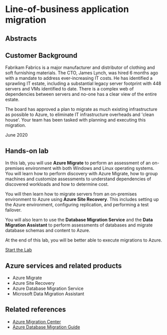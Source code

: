 # Line-of-business application migration

## Abstracts

## Customer Background

Fabrikam Fabrics is a major manufacturer and distributor of clothing and soft furnishing materials. The CTO, James Lynch, was hired 6 months ago with a mandate to address ever-increasing IT costs. He has identified a sprawling IT estate, including a substantial legacy server footprint with 448 servers and VMs identified to date. There is a complex web of dependencies between servers and no-one has a clear view of the entire estate.

The board has approved a plan to migrate as much existing infrastructure as possible to Azure, to eliminate IT infrastructure overheads and 'clean house'. Your team has been tasked with planning and executing this migration.

June 2020

## Hands-on lab

In this lab, you will use **Azure Migrate** to perform an assessment of an on-premises environment with both Windows and Linux operating systems. You will learn how to perform discovery with Azure Migrate, how to group machines and customize assessments to understand dependencies of discovered workloads and how to determine cost.

You will then learn how to migrate servers from an on-premises environment to Azure using **Azure Site Recovery**. This includes setting up the Azure environment, configuring replication, and performing a test failover.

You will also learn to use the **Database Migration Service** and the **Data Migration Assistant** to perform assessments of databases and migrate database schemas and content to Azure.

At the end of this lab, you will be better able to execute migrations to Azure.

[Start the Lab](https://github.com/angus-git/Azure-Line-of-Business-Application-Migration/tree/master/Hands-on%20lab)

## Azure services and related products

- Azure Migrate
- Azure Site Recovery
- Azure Database Migration Service
- Microsoft Data Migration Assistant

## Related references

- [Azure Migration Center](https://azure.microsoft.com/migration)
- [Azure Database Migration Guide](https://aka.ms/datamigration)